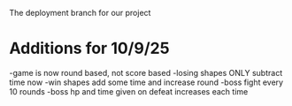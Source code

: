 The deployment branch for our project

# Additions for 10/9/25
-game is now round based, not score based
-losing shapes ONLY subtract time now
-win shapes add some time and increase round
-boss fight every 10 rounds
-boss hp and time given on defeat increases each time
